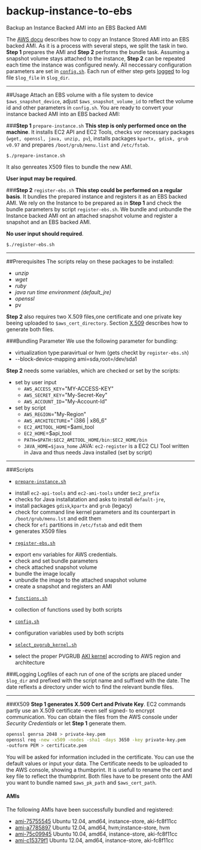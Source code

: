 # backup-instance-to-ebs
Backup an Instance Backed AMI into an EBS Backed AMI

The [AWS
docu](http://docs.aws.amazon.com/AWSEC2/latest/UserGuide/creating-an-ami-instance-store.html#Using_ConvertingS3toEBS)
describes how to copy an Instance Stored AMI into an EBS backed AMI.
As it is a process with several steps, we split the task in two. **Step 1**
prepares the AMI and **Step 2** performs the bundle task. Assuming a 
snapshot volume stays attached to the instance, **Step 2** can be repeated
each time the instance was configured newly. All neccessary
configuration parameters are set in [`config.sh`](config.sh).
Each run of either step gets [logged](#logging) to log file `$log_file` in `$log_dir`.

______

##Usage
Attach an EBS volume with a file system to device `$aws_snapshot_device`,
adjust `$aws_snapshot_volume_id` to reflect the volume id and other parameters
in `config.sh`. You are ready to convert your instance backed AMI into
an EBS backed AMI:


###**Step 1** `prepare-instance.sh`
**This step is only performed once on the machine**. 
It installs EC2 API and EC2 Tools, checks vor
necessary packages (`wget, openssl, java, unzip, pv`), installs packages
`kpartx, gdisk, grub v0.97` and prepares `/boot/grub/menu.list` and
`/etc/fstab`.
```
$./prepare-instance.sh
```
It also genreates X509 files to bundle the new AMI.

**User input may be required**.

###**Step 2** `register-ebs.sh`
**This step could be performed on a regular basis**. 
It bundles the prepared instance and registers it as an EBS backed AMI.
We rely on the Instance to be prepared as in **Step 1** and check the bundle
parameters by script `register-ebs.sh`. We bundle and unbundle the Instance backed AMI ont 
an attached snapshot volume and register a snapshot and an EBS backed AMI. 

**No user input should required**.

```
$./register-ebs.sh
```
--------

##Prerequisites
The scripts relay on these packages to be installed:
* _unzip_
* _wget_
* _ruby_
* _java run time environment (default_jre)_ 
* _openssl_ 
* pv

**Step 2** also requires two X.509 files,one certificate
and one private key beeing uploaded to `$aws_cert_directory`.
Section [X.509](#x509) describes how to generate both files.

###Bundling Parameter
We use the following parameter for bundling:
 * virtualization type:paravirtual or hvm (gets checkt by
   `register-ebs.sh`)
 *  --block-device-mapping ami=sda,root=/dev/sda1 

**Step 2** needs some variables, which are
checked or set by the scripts:
* set by user input
  + `AWS_ACCESS_KEY`="MY-ACCESS-KEY"
  + `AWS_SECRET_KEY`="My-Secret-Key"
  + `AWS_ACCOUNT_ID`="My-Account-Id"
* set by script
  + `AWS_REGION`="My-Region"
  + `AWS_ARCHITECTURE`=" i386 | x86_6"
  + `EC2_AMITOOL_HOME`=$ami_tool
  + `EC2_HOME`=$api_tool
  + `PATH=$PATH:$EC2_AMITOOL_HOME/bin:$EC2_HOME/bin`
  + `JAVA_HOME=$java_home`
 JAVA: `ec2-register` is a EC2 CLI Tool written in Java and thus needs
  Java installed (set by script)

-------------
###Scripts
 + [`prepare-instance.sh`](prepare-instance.sh)
  - install `ec2-api-tools` and `ec2-ami-tools` under `$ec2_prefix`
  - checks for Java installatation and asks to install `default-jre`,
  - install packages `gdisk`,`kpartx` and `grub` (legacy)
  - check for command line kernel parameters and its counterpart in
   `/boot/grub/menu.lst` and edit them
  - check for `efi` partitions in `/etc/fstab` and edit them
  - generates X509 files 
 + [`register-ebs.sh`](register-ebs.sh)
  - export env variables for AWS credentials.
  - check and set bundle parameters
  - check attached snapshot volume
  - bundle the image locally
  - unbundle the image to the attached snapshot volume
  - create a snapshot and registers an AMI
 + [`functions.sh`](functions.sh)
  - collection of functions used by both scripts
 + [`config.sh`](config.sh)
  - configuration variables used by both scripts
 + [`select_pvgrub_kernel.sh`](select_pvgrub_kernel.sh)
  - select the proper PVGRUB [AKI kernel](http://docs.aws.amazon.com/AWSEC2/latest/UserGuide/UserProvidedKernels.html#configuringGRUB) accroding to AWS region and architecture

###Logging
Logfiles of each run of one of the scripts are placed under `$log_dir`
and prefixed with the script name and suffixed with the date.
The date reflexts a directory under wich to find the relevant
bundle files.

--------
###X509
**Step 1 generates X.509 Cert and Private Key**.
EC2 commands partly use an X.509 certificate -even self signed- to
encrypt communication. You can obtain the files from the AWS
console under _Security Credentials_ or let **Step 1** generate them.
```bash
openssl genrsa 2048 > private-key.pem
openssl req -new -x509 -nodes -sha1 -days 3650 -key private-key.pem
-outform PEM > certificate.pem
```
You will be asked for information included in
the certificate. You can use the default values or input your data.
The Certificate needs to be uploaded to the AWS console, showing a
thumbprint. It is usefull to rename the cert and key file to reflect the
thumbprint. Both files have to be present onto the AMI you want to
bundle named `$aws_pk_path` and `$aws_cert_path`.

#### AMIs
The following AMIs have been successfully bundled and registered:
- [ami-75755545](http://thecloudmarket.com/image/ami-75755545--ubuntu-images-ubuntu-precise-12-04-amd64-server-20150227) Ubuntu 12.04, amd64, instance-store, aki-fc8f11cc
- [ami-a7785897](http://thecloudmarket.com/image/ami-a7785897--ubuntu-images-hvm-instance-ubuntu-precise-12-04-amd64-server-20150227) Ubuntu 12.04, amd64, hvm;instance-store, hvm
- [ami-75c09945](http://thecloudmarket.com/image/ami-75c09945--ubuntu-images-ubuntu-lucid-10-04-amd64-server-20150127) Ubuntu 10.04, amd64, instance-store, aki-fc8f11cc
- [ami-c15379f1](http://thecloudmarket.com/image/ami-c15379f1--ubuntu-images-ubuntu-precise-12-04-amd64-server-20150413) Ubuntu 12.04, amd64, instance-store, aki-fc8f11cc


